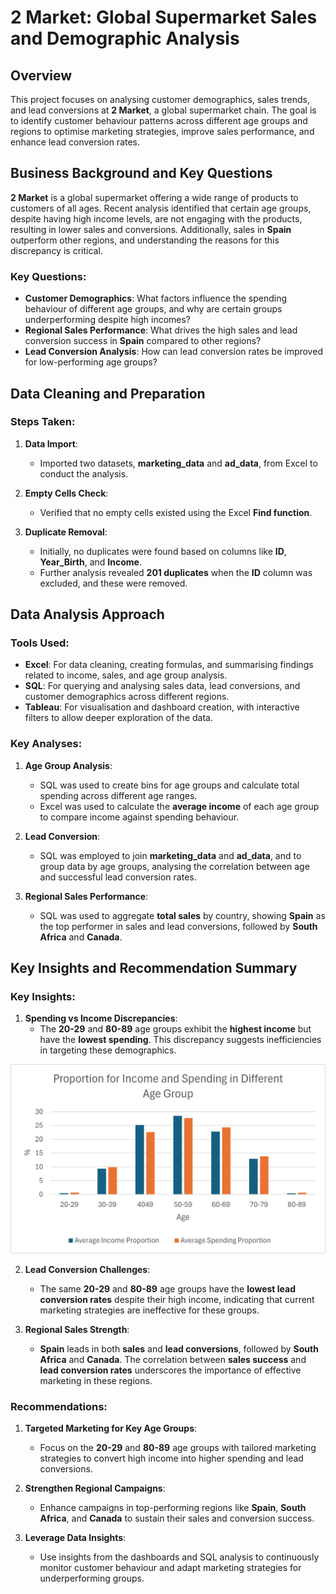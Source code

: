 # 2 Market: Global Supermarket Sales and Demographic Analysis

## Overview
This project focuses on analysing customer demographics, sales trends, and lead conversions at **2 Market**, a global supermarket chain. The goal is to identify customer behaviour patterns across different age groups and regions to optimise marketing strategies, improve sales performance, and enhance lead conversion rates.


## Business Background and Key Questions
**2 Market** is a global supermarket offering a wide range of products to customers of all ages. Recent analysis identified that certain age groups, despite having high income levels, are not engaging with the products, resulting in lower sales and conversions. Additionally, sales in **Spain** outperform other regions, and understanding the reasons for this discrepancy is critical. 

### Key Questions:
- **Customer Demographics**: What factors influence the spending behaviour of different age groups, and why are certain groups underperforming despite high incomes?
- **Regional Sales Performance**: What drives the high sales and lead conversion success in **Spain** compared to other regions?
- **Lead Conversion Analysis**: How can lead conversion rates be improved for low-performing age groups?


## Data Cleaning and Preparation

### Steps Taken:
1. **Data Import**:
   - Imported two datasets, **marketing_data** and **ad_data**, from Excel to conduct the analysis.
  
2. **Empty Cells Check**:
   - Verified that no empty cells existed using the Excel **Find function**.

3. **Duplicate Removal**:
   - Initially, no duplicates were found based on columns like **ID**, **Year_Birth**, and **Income**.
   - Further analysis revealed **201 duplicates** when the **ID** column was excluded, and these were removed.


## Data Analysis Approach

### Tools Used:
- **Excel**: For data cleaning, creating formulas, and summarising findings related to income, sales, and age group analysis.
- **SQL**: For querying and analysing sales data, lead conversions, and customer demographics across different regions.
- **Tableau**: For visualisation and dashboard creation, with interactive filters to allow deeper exploration of the data.

### Key Analyses:
1. **Age Group Analysis**:
   - SQL was used to create bins for age groups and calculate total spending across different age ranges.
   - Excel was used to calculate the **average income** of each age group to compare income against spending behaviour.
   
2. **Lead Conversion**:
   - SQL was employed to join **marketing_data** and **ad_data**, and to group data by age groups, analysing the correlation between age and successful lead conversion rates.

3. **Regional Sales Performance**:
   - SQL was used to aggregate **total sales** by country, showing **Spain** as the top performer in sales and lead conversions, followed by **South Africa** and **Canada**.


## Key Insights and Recommendation Summary

### Key Insights:
1. **Spending vs Income Discrepancies**:
   - The **20-29** and **80-89** age groups exhibit the **highest income** but have the **lowest spending**. This discrepancy suggests inefficiencies in targeting these demographics.
  
 ![Spendingg vs Income](figure1.png)
   
2. **Lead Conversion Challenges**:
   - The same **20-29** and **80-89** age groups have the **lowest lead conversion rates** despite their high income, indicating that current marketing strategies are ineffective for these groups.

3. **Regional Sales Strength**:
   - **Spain** leads in both **sales** and **lead conversions**, followed by **South Africa** and **Canada**. The correlation between **sales success** and **lead conversion rates** underscores the importance of effective marketing in these regions.

### Recommendations:
1. **Targeted Marketing for Key Age Groups**:
   - Focus on the **20-29** and **80-89** age groups with tailored marketing strategies to convert high income into higher spending and lead conversions.
   
2. **Strengthen Regional Campaigns**:
   - Enhance campaigns in top-performing regions like **Spain**, **South Africa**, and **Canada** to sustain their sales and conversion success.

3. **Leverage Data Insights**:
   - Use insights from the dashboards and SQL analysis to continuously monitor customer behaviour and adapt marketing strategies for underperforming groups.
